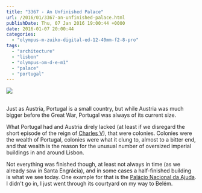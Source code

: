 ```yaml
---
title: "3367 - An Unfinished Palace"
url: /2016/01/3367-an-unfinished-palace.html
publishDate: Thu, 07 Jan 2016 19:00:44 +0000
date: 2016-01-07 20:00:44
categories: 
  - "olympus-m-zuiko-digital-ed-12-40mm-f2-8-pro"
tags: 
  - "architecture"
  - "lisbon"
  - "olympus-om-d-e-m1"
  - "palace"
  - "portugal"
---
```

<div class="container">
<div class="center"><a target="_blank" href="https://d25zfm9zpd7gm5.cloudfront.net/1200x1200/2015/20150904_104823_lr.jpg"><img class="webfeedsFeaturedVisual" src="https://d25zfm9zpd7gm5.cloudfront.net/0600x0600/2015/20150904_104823_lr.jpg" /></a></div>
</div>
<br />

Just as Austria, Portugal is a small country, but while Austria was much bigger before the Great War, Portugal was always of its current size.

<a target="_blank" href="https://d25zfm9zpd7gm5.cloudfront.net/1200x1200/2015/20150904_104621_lr.jpg"><img style="margin: 0pt 10px 0pt 0px; float: left;" src="https://d25zfm9zpd7gm5.cloudfront.net/0150x0150/2015/20150904_104621_lr.jpg" alt="" border="0" /></a> What Portugal had and Austria direly lacked (at least if we disregard the short episode of the reign of <a href="https://en.wikipedia.org/wiki/Charles_V,_Holy_Roman_Emperor" target="_blank">Charles V</a>), that were colonies. Colonies were the wealth of Portugal, colonies were what it clung to, almost to a bitter end, and that wealth is the reason for the unusual number of oversized imperial buildings in and around Lisbon.

<a target="_blank" href="https://d25zfm9zpd7gm5.cloudfront.net/1200x1200/2015/20150904_104948_lr.jpg"><img style="margin: 0pt 0px 0pt 10px; float: right;" src="https://d25zfm9zpd7gm5.cloudfront.net/0150x0150/2015/20150904_104948_lr.jpg" alt="" border="0" /></a> Not everything was finished though, at least not always in time (as we already saw in Santa Engrácia), and in some cases a half-finished building is what we see today. One example for that is the <a href="https://en.wikipedia.org/wiki/Ajuda_National_Palace" target="_blank">Palácio Nacional da Ajuda</a>. I didn't go in, I just went through its courtyard on my way to Belém.



